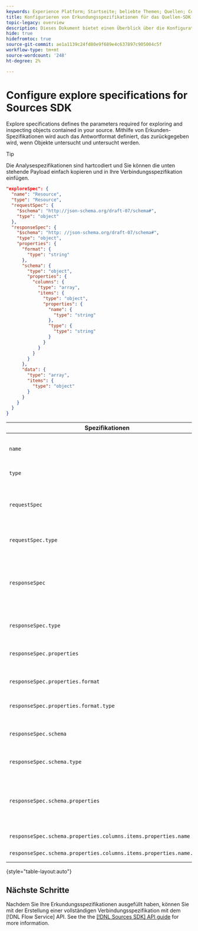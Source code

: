 ```yaml
---
keywords: Experience Platform; Startseite; beliebte Themen; Quellen; Connectoren; Quell-Connectoren; Quellen-SDK; SDK
title: Konfigurieren von Erkundungsspezifikationen für das Quellen-SDK
topic-legacy: overview
description: Dieses Dokument bietet einen Überblick über die Konfigurationen, die Sie für die Verwendung des Sources-SDK vorbereiten müssen.
hide: true
hidefromtoc: true
source-git-commit: ae1a1139c24fd80e9f689e4c637897c905004c5f
workflow-type: tm+mt
source-wordcount: '248'
ht-degree: 2%

---
```



# Configure explore specifications for Sources SDK

Explore specifications defines the parameters required for exploring and inspecting objects contained in your source. Mithilfe von Erkunden-Spezifikationen wird auch das Antwortformat definiert, das zurückgegeben wird, wenn Objekte untersucht und untersucht werden.

>[!TIP]
>
>Die Analysespezifikationen sind hartcodiert und Sie können die unten stehende Payload einfach kopieren und in Ihre Verbindungsspezifikation einfügen.

```json
"exploreSpec": {
  "name": "Resource",
  "type": "Resource",
  "requestSpec": {
    "$schema": "http://json-schema.org/draft-07/schema#",
    "type": "object"
  },
  "responseSpec": {
    "$schema": "http: //json-schema.org/draft-07/schema#",
    "type": "object",
    "properties": {
      "format": {
        "type": "string"
      },
      "schema": {
        "type": "object",
        "properties": {
          "columns": {
            "type": "array",
            "items": {
              "type": "object",
              "properties": {
                "name": {
                  "type": "string"
                },
                "type": {
                  "type": "string"
                }
              }
            }
          }
        }
      },
      "data": {
        "type": "array",
        "items": {
          "type": "object"
        }
      }
    }
  }
}
```

| Spezifikationen | Beschreibung | Beispiel |
| --- | --- | --- |
| `name` | Definiert den Namen oder die Kennung der Analysespezifikation. | `Resource` |
| `type` | Definiert den Typ der Analysespezifikation. | `Resource` |
| `requestSpec` | Enthält die Parameter, die zum Erkunden von Objekten in der Verbindung erforderlich sind. |
| `requestSpec.type` | Defines the data type of the request specification. | `object` |
| `responseSpec` | Enthält die Parameter, die das Format der Antwortnachricht definieren, die bei einem Erkundungsaufruf zurückgegeben wird. |
| `responseSpec.type` | Definiert den Datentyp der Antwortspezifikation. | `object` |
| `responseSpec.properties` | Enthält Informationen zur Formatierung der Antwortnachricht. |
| `responseSpec.properties.format` | Defines the formatting of the response schema. | `object` |
| `responseSpec.properties.format.type` | Definiert den Datentyp von Eigenschaften. | `string` |
| `responseSpec.schema` | Enthält Informationen zur Formatierung des Antwortschemas. |
| `responseSpec.schema.type` | Definiert den Datentyp des Schemas. | `object` |
| `responseSpec.schema.properties` | Enthält Informationen zu den Spalten, dem Typ und den Elementen, die in einem Schema gespeichert sind. |
| `responseSpec.schema.properties.columns.items.properties.name` | Displays the name of the file. |
| `responseSpec.schema.properties.columns.items.properties.name.type` | Defines the data type of the file name. | `string` |

{style=&quot;table-layout:auto&quot;}

## Nächste Schritte

Nachdem Sie Ihre Erkundungsspezifikationen ausgefüllt haben, können Sie mit der Erstellung einer vollständigen Verbindungsspezifikation mit dem [!DNL Flow Service] API. See the the [[!DNL Sources SDK] API guide](../api/api-overview.md) for more information.